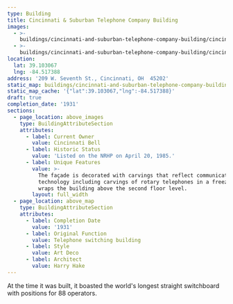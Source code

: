 ```yaml
---
type: Building
title: Cincinnati & Suburban Telephone Company Building
images:
  - >-
    buildings/cincinnati-and-suburban-telephone-company-building/cincinnati-and-suburban-telephone-company-building-0_oa2c9p
  - >-
    buildings/cincinnati-and-suburban-telephone-company-building/cincinnati-and-suburban-telephone-company-building-1_erlsjk
location:
  lat: 39.103067
  lng: -84.517388
address: '209 W. Seventh St., Cincinnati, OH  45202'
static_map: buildings/cincinnati-and-suburban-telephone-company-building/static-map_dyngwp
static_map_cache: '{"lat":39.103067,"lng":-84.517388}'
draft: true
completion_date: '1931'
sections:
  - page_location: above_images
    type: BuildingAttributeSection
    attributes:
      - label: Current Owner
        value: Cincinnati Bell
      - label: Historic Status
        value: 'Listed on the NRHP on April 20, 1985.'
      - label: Unique Features
        value: >-
          The façade is decorated with carvings that reflect communication
          technology including carvings of rotary telephones in a freeze that
          wraps the building above the second floor level.
        layout: full_width
  - page_location: above_map
    type: BuildingAttributeSection
    attributes:
      - label: Completion Date
        value: '1931'
      - label: Original Function
        value: Telephone switching building
      - label: Style
        value: Art Deco
      - label: Architect
        value: Harry Hake
---
```


At the time it was built, it boasted the world's longest straight switchboard with positions for 88 operators.
